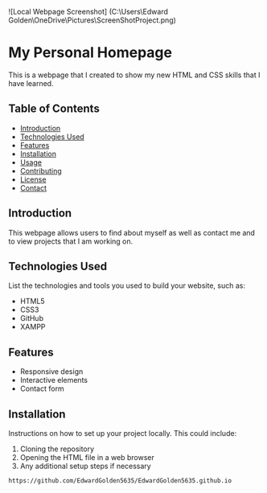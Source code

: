 ![Local Webpage Screenshot] (C:\Users\Edward Golden\OneDrive\Pictures\ScreenShotProject.png)
# My Personal Homepage

This is a webpage that I created to show my new HTML and CSS skills that I have learned.

## Table of Contents

- [Introduction](#introduction)
- [Technologies Used](#technologies-used)
- [Features](#features)
- [Installation](#installation)
- [Usage](#usage)
- [Contributing](#contributing)
- [License](#license)
- [Contact](#contact)

## Introduction

This webpage allows users to find about myself as well as contact me and to view projects that I am working on.

## Technologies Used

List the technologies and tools you used to build your website, such as:
- HTML5
- CSS3
- GitHub
- XAMPP

## Features

- Responsive design
- Interactive elements
- Contact form

## Installation

Instructions on how to set up your project locally. This could include:
1. Cloning the repository
2. Opening the HTML file in a web browser
3. Any additional setup steps if necessary

```bash
https://github.com/EdwardGolden5635/EdwardGolden5635.github.io
